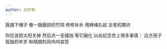 ```yaml
---
author: 吕彦慧
---
```

我摘下帽子
像一捆磨损的竹简
修修补补
用麻绳扎起
古老的期许

你应该把太阳关掉
然后点一支蜡烛
等它融化
以此纪念世上很多事情：
远方孩子孤独的年岁
和晴朗的风呜呜哀怨
